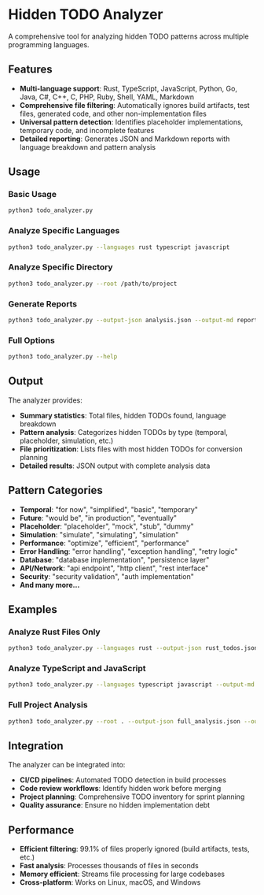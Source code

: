 # Hidden TODO Analyzer

A comprehensive tool for analyzing hidden TODO patterns across multiple programming languages.

## Features

- **Multi-language support**: Rust, TypeScript, JavaScript, Python, Go, Java, C#, C++, C, PHP, Ruby, Shell, YAML, Markdown
- **Comprehensive file filtering**: Automatically ignores build artifacts, test files, generated code, and other non-implementation files
- **Universal pattern detection**: Identifies placeholder implementations, temporary code, and incomplete features
- **Detailed reporting**: Generates JSON and Markdown reports with language breakdown and pattern analysis

## Usage

### Basic Usage

```bash
python3 todo_analyzer.py
```

### Analyze Specific Languages

```bash
python3 todo_analyzer.py --languages rust typescript javascript
```

### Analyze Specific Directory

```bash
python3 todo_analyzer.py --root /path/to/project
```

### Generate Reports

```bash
python3 todo_analyzer.py --output-json analysis.json --output-md report.md
```

### Full Options

```bash
python3 todo_analyzer.py --help
```

## Output

The analyzer provides:

- **Summary statistics**: Total files, hidden TODOs found, language breakdown
- **Pattern analysis**: Categorizes hidden TODOs by type (temporal, placeholder, simulation, etc.)
- **File prioritization**: Lists files with most hidden TODOs for conversion planning
- **Detailed results**: JSON output with complete analysis data

## Pattern Categories

- **Temporal**: "for now", "simplified", "basic", "temporary"
- **Future**: "would be", "in production", "eventually"
- **Placeholder**: "placeholder", "mock", "stub", "dummy"
- **Simulation**: "simulate", "simulating", "simulation"
- **Performance**: "optimize", "efficient", "performance"
- **Error Handling**: "error handling", "exception handling", "retry logic"
- **Database**: "database implementation", "persistence layer"
- **API/Network**: "api endpoint", "http client", "rest interface"
- **Security**: "security validation", "auth implementation"
- **And many more...**

## Examples

### Analyze Rust Files Only

```bash
python3 todo_analyzer.py --languages rust --output-json rust_todos.json
```

### Analyze TypeScript and JavaScript

```bash
python3 todo_analyzer.py --languages typescript javascript --output-md ts_js_report.md
```

### Full Project Analysis

```bash
python3 todo_analyzer.py --root . --output-json full_analysis.json --output-md full_report.md
```

## Integration

The analyzer can be integrated into:

- **CI/CD pipelines**: Automated TODO detection in build processes
- **Code review workflows**: Identify hidden work before merging
- **Project planning**: Comprehensive TODO inventory for sprint planning
- **Quality assurance**: Ensure no hidden implementation debt

## Performance

- **Efficient filtering**: 99.1% of files properly ignored (build artifacts, tests, etc.)
- **Fast analysis**: Processes thousands of files in seconds
- **Memory efficient**: Streams file processing for large codebases
- **Cross-platform**: Works on Linux, macOS, and Windows
